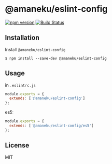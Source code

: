 # @amaneku/eslint-config

[![npm version](https://badge.fury.io/js/%40amaneku%2Feslint-config.svg)](https://badge.fury.io/js/%40amaneku%2Feslint-config)
[![Build Status](https://travis-ci.org/amaneku/eslint-config.svg?branch=master)](https://travis-ci.org/amaneku/eslint-config)

## Installation

Install `@amaneku/eslint-config`

```
$ npm install --save-dev @amaneku/eslint-config
```

## Usage

in `.eslintrc.js`

```js
module.exports = {
  extends: ['@amaneku/eslint-config']
};
```

es5:

```js
module.exports = {
  extends: ['@amaneku/eslint-config/es5']
};
```

## License

MIT
